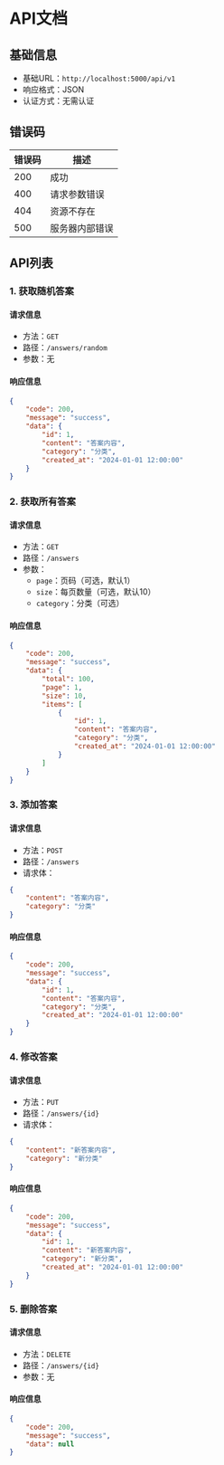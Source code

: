 # API文档

## 基础信息
- 基础URL：`http://localhost:5000/api/v1`
- 响应格式：JSON
- 认证方式：无需认证

## 错误码
| 错误码 | 描述 |
|--------|------|
| 200 | 成功 |
| 400 | 请求参数错误 |
| 404 | 资源不存在 |
| 500 | 服务器内部错误 |

## API列表

### 1. 获取随机答案

#### 请求信息
- 方法：`GET`
- 路径：`/answers/random`
- 参数：无

#### 响应信息
```json
{
    "code": 200,
    "message": "success",
    "data": {
        "id": 1,
        "content": "答案内容",
        "category": "分类",
        "created_at": "2024-01-01 12:00:00"
    }
}
```

### 2. 获取所有答案

#### 请求信息
- 方法：`GET`
- 路径：`/answers`
- 参数：
  - `page`：页码（可选，默认1）
  - `size`：每页数量（可选，默认10）
  - `category`：分类（可选）

#### 响应信息
```json
{
    "code": 200,
    "message": "success",
    "data": {
        "total": 100,
        "page": 1,
        "size": 10,
        "items": [
            {
                "id": 1,
                "content": "答案内容",
                "category": "分类",
                "created_at": "2024-01-01 12:00:00"
            }
        ]
    }
}
```

### 3. 添加答案

#### 请求信息
- 方法：`POST`
- 路径：`/answers`
- 请求体：
```json
{
    "content": "答案内容",
    "category": "分类"
}
```

#### 响应信息
```json
{
    "code": 200,
    "message": "success",
    "data": {
        "id": 1,
        "content": "答案内容",
        "category": "分类",
        "created_at": "2024-01-01 12:00:00"
    }
}
```

### 4. 修改答案

#### 请求信息
- 方法：`PUT`
- 路径：`/answers/{id}`
- 请求体：
```json
{
    "content": "新答案内容",
    "category": "新分类"
}
```

#### 响应信息
```json
{
    "code": 200,
    "message": "success",
    "data": {
        "id": 1,
        "content": "新答案内容",
        "category": "新分类",
        "created_at": "2024-01-01 12:00:00"
    }
}
```

### 5. 删除答案

#### 请求信息
- 方法：`DELETE`
- 路径：`/answers/{id}`
- 参数：无

#### 响应信息
```json
{
    "code": 200,
    "message": "success",
    "data": null
}
```